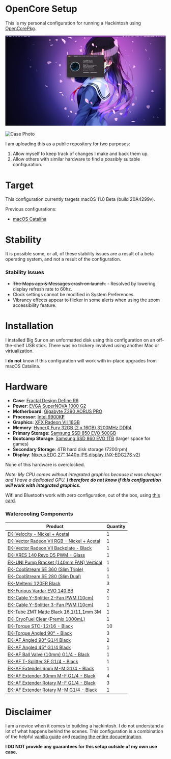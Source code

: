 # OpenCore Setup

This is my personal configuration for running a Hackintosh using [OpenCorePkg](https://github.com/acidanthera/OpenCorePkg/releases).

![Setup Screenshot](Images/Setup.png)

![Case Photo](Images/Case.png)

I am uploading this as a public repository for two purposes:
1. Allow myself to keep track of changes I make and back them up.
2. Allow others with similar hardware to find a _possibly_ suitable configuration.

# Target

This configuration currently targets macOS 11.0 Beta (build 20A4299v).

Previous configurations:

* [macOS Catalina](https://github.com/emsquared/OpenCore-Setup/releases/tag/macOS-Catalina)

# Stability

It is possible some, or all, of these stability issues are a result of a beta operating system, and not a result of the configuration.

### Stability Issues

* ~~The Maps app & Messages crash on launch.~~ - Resolved by lowering display refresh rate to 60hz.
* Clock settings cannot be modified in System Preferences.
* Vibrancy effects appear to flicker in some alerts when using the zoom accessibility feature.

# Installation

I installed Big Sur on an unformatted disk using this configuration on an off-the-shelf USB stick. There was no trickery involved using another Mac or virtualization. 

I **do not** know if this configuration will work with in-place upgrades from macOS Catalina.

# Hardware

* **Case**: [Fractal Design Define R6](https://www.amazon.com/gp/product/B07HQKF7F2/)
* **Power**: [EVGA SuperNOVA 1000 G2](https://www.amazon.com/gp/product/B00CGYCNG2/)
* **Motherboard**: [Gigabyte Z390 AORUS PRO](https://www.amazon.com/gp/product/B07HRZRBRJ/)
* **Processor**: [Intel 9900K**F**](https://www.amazon.com/gp/product/B07MGBZWDZ/)
* **Graphics**: [XFX Radeon VII 16GB](https://www.amazon.com/gp/product/B07NFGDZWQ/)
* **Memory**: [HyperX Fury 32GB (2 x 16GB) 3200MHz DDR4](https://www.amazon.com/gp/product/B07WJJJ5M6/)
* **Primary Storage**: [Samsung SSD 850 EVO 500GB](https://www.amazon.com/gp/product/B00OBRE5UE/)
* **Bootcamp Storage**: [Samsung SSD 860 EVO 1TB](https://www.amazon.com/gp/product/B078DPCY3T/) (larger space for games)
* **Secondary Storage**: 4TB hard disk storage (7200rpm)
* **Display**: [Nixeus EDG 27" 1440p IPS display (NX-EDG27S v2)](https://www.amazon.com/gp/product/B07N4DL9F7/)

None of this hardware is overclocked.

_Note: My CPU comes without integrated graphics because it was cheaper and I have a dedicated GPU. **I therefore do not know if this configuration will work with integrated graphics.**_

Wifi and Bluetooth work with zero configuration, out of the box, using [this card](https://www.amazon.com/gp/product/B012LOT512/r).

### Watercooling Components

| Product | Quantity |
| --- | --- |
| [EK-Velocity - Nickel + Acetal](https://www.ekwb.com/shop/ek-velocity-nickel-acetal) | 1 |
| [EK-Vector Radeon VII RGB - Nickel + Acetal](https://www.ekwb.com/shop/ek-vector-radeon-vii-rgb-nickel-acetal) | 1 |
| [EK-Vector Radeon VII Backplate - Black](https://www.ekwb.com/shop/ek-vector-radeon-vii-backplate-black) | 1 |
| [EK-XRES 140 Revo D5 PWM - Glass](https://www.ekwb.com/shop/ek-xres-140-glass-revo-d5-pwm-incl-pump) | 1 |
| [EK-UNI Pump Bracket (140mm FAN) Vertical](https://www.ekwb.com/shop/ek-uni-pump-bracket-140mm-fan-vertical) | 1 |
| [EK-CoolStream SE 360 (Slim Triple)](https://www.ekwb.com/shop/ek-coolstream-se-360-slim-triple) | 1 |
| [EK-CoolStream SE 280 (Slim Dual)](https://www.ekwb.com/shop/ek-coolstream-se-280) | 1 |
| [EK-Meltemi 120ER Black](https://www.ekwb.com/shop/ek-meltemi-120er-black-500-1800rpm) | 3 |
| [EK-Furious Vardar EVO 140 BB](https://www.ekwb.com/shop/ek-furious-vardar-evo-140) | 2 |
| [EK-Cable Y-Splitter 2-Fan PWM (10cm)](https://www.ekwb.com/shop/ek-cable-y-splitter-2-fan-pwm-10cm) | 1 |
| [EK-Cable Y-Splitter 3-Fan PWM (10cm)](https://www.amazon.com/EKWB-EK-Cable-Y-Splitter-3-Fan-2-Pack/dp/B078G53932) | 1 |
| [EK-Tube ZMT Matte Black 16,1/11,1mm 3M](https://www.ekwb.com/shop/ek-tube-zmt-matte-black-16-1-11-1mm-3m-retail) | 1 |
| [EK-CryoFuel Clear (Premix 1000mL)](https://www.ekwb.com/shop/ek-cryofuel-clear-premix-1000ml) | 1 |
| [EK-Torque STC-12/16 - Black](https://www.ekwb.com/shop/ek-torque-stc-12-16-black) | 10 |
| [EK-Torque Angled 90° - Black](https://www.ekwb.com/shop/ek-torque-angled-90-black) | 3 |
| [EK-AF Angled 90° G1/4 Black](https://www.ekwb.com/shop/ek-af-angled-90-g1-4-black) | 2 |
| [EK-AF Angled 45° G1/4 Black](https://www.ekwb.com/shop/ek-af-angled-45-g1-4-black) | 1 |
| [EK-AF Ball Valve (10mm) G1/4 - Black](https://www.ekwb.com/shop/ek-af-ball-valve-10mm-g1-4-black) | 1 |
| [EK-AF T-Splitter 3F G1/4 - Black](https://www.ekwb.com/shop/ek-af-t-splitter-3f-g1-4-black) | 1 |
| [EK-AF Extender 6mm M-M G1/4 - Black](https://www.ekwb.com/shop/ek-af-extender-6mm-m-m-black) | 1 |
| [EK-AF Extender 30mm M-F G1/4 - Black](https://www.ekwb.com/shop/ek-af-ball-valve-10mm-g1-4-black) | 4 |
| [EK-AF Extender Rotary M-F G1/4 - Black](https://www.ekwb.com/shop/ek-af-extender-rotary-m-f-g1-4-black) | 3 |
| [EK-AF Extender Rotary M-M G1/4 - Black](https://www.ekwb.com/shop/ek-af-extender-rotary-m-m-g1-4-black) | 1 |

# Disclaimer

I am a novice when it comes to building a hackintosh. I do not understand a lot of what happens behind the scenes. This configuration is a combination of the helpful [vanilla guide](https://khronokernel-2.gitbook.io/opencore-vanilla-desktop-guide/) and [reading the entire docuemtnation](https://github.com/acidanthera/OpenCorePkg/blob/master/Docs/Configuration.pdf).

**I DO NOT provide any guarantees for this setup outside of my own use case.**
